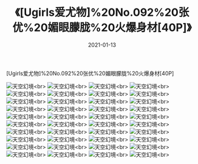 ﻿---
layout: post
title: 《[Ugirls爱尤物]%20No.092%20张优%20媚眼朦胧%20火爆身材[40P]》
date: 2021-01-13
img: http://photo.orgx.cf/性感/2021/[Ugirls爱尤物]%20No.092%20张优%20媚眼朦胧%20火爆身材[40P]/000.jpg
tags: [美女,性感,泳衣]
---

[Ugirls爱尤物]%20No.092%20张优%20媚眼朦胧%20火爆身材[40P]



![天空幻境](http://photo.orgx.cf/性感/2021/[Ugirls爱尤物]%20No.092%20张优%20媚眼朦胧%20火爆身材[40P]/001.jpg''天空幻境'')<br>
![天空幻境](http://photo.orgx.cf/性感/2021/[Ugirls爱尤物]%20No.092%20张优%20媚眼朦胧%20火爆身材[40P]/002.jpg''天空幻境'')<br>
![天空幻境](http://photo.orgx.cf/性感/2021/[Ugirls爱尤物]%20No.092%20张优%20媚眼朦胧%20火爆身材[40P]/003.jpg''天空幻境'')<br>
![天空幻境](http://photo.orgx.cf/性感/2021/[Ugirls爱尤物]%20No.092%20张优%20媚眼朦胧%20火爆身材[40P]/004.jpg''天空幻境'')<br>
![天空幻境](http://photo.orgx.cf/性感/2021/[Ugirls爱尤物]%20No.092%20张优%20媚眼朦胧%20火爆身材[40P]/005.jpg''天空幻境'')<br>
![天空幻境](http://photo.orgx.cf/性感/2021/[Ugirls爱尤物]%20No.092%20张优%20媚眼朦胧%20火爆身材[40P]/006.jpg''天空幻境'')<br>
![天空幻境](http://photo.orgx.cf/性感/2021/[Ugirls爱尤物]%20No.092%20张优%20媚眼朦胧%20火爆身材[40P]/007.jpg''天空幻境'')<br>
![天空幻境](http://photo.orgx.cf/性感/2021/[Ugirls爱尤物]%20No.092%20张优%20媚眼朦胧%20火爆身材[40P]/008.jpg''天空幻境'')<br>
![天空幻境](http://photo.orgx.cf/性感/2021/[Ugirls爱尤物]%20No.092%20张优%20媚眼朦胧%20火爆身材[40P]/009.jpg''天空幻境'')<br>
![天空幻境](http://photo.orgx.cf/性感/2021/[Ugirls爱尤物]%20No.092%20张优%20媚眼朦胧%20火爆身材[40P]/010.jpg''天空幻境'')<br>
![天空幻境](http://photo.orgx.cf/性感/2021/[Ugirls爱尤物]%20No.092%20张优%20媚眼朦胧%20火爆身材[40P]/011.jpg''天空幻境'')<br>
![天空幻境](http://photo.orgx.cf/性感/2021/[Ugirls爱尤物]%20No.092%20张优%20媚眼朦胧%20火爆身材[40P]/012.jpg''天空幻境'')<br>
![天空幻境](http://photo.orgx.cf/性感/2021/[Ugirls爱尤物]%20No.092%20张优%20媚眼朦胧%20火爆身材[40P]/013.jpg''天空幻境'')<br>
![天空幻境](http://photo.orgx.cf/性感/2021/[Ugirls爱尤物]%20No.092%20张优%20媚眼朦胧%20火爆身材[40P]/014.jpg''天空幻境'')<br>
![天空幻境](http://photo.orgx.cf/性感/2021/[Ugirls爱尤物]%20No.092%20张优%20媚眼朦胧%20火爆身材[40P]/015.jpg''天空幻境'')<br>
![天空幻境](http://photo.orgx.cf/性感/2021/[Ugirls爱尤物]%20No.092%20张优%20媚眼朦胧%20火爆身材[40P]/016.jpg''天空幻境'')<br>
![天空幻境](http://photo.orgx.cf/性感/2021/[Ugirls爱尤物]%20No.092%20张优%20媚眼朦胧%20火爆身材[40P]/017.jpg''天空幻境'')<br>
![天空幻境](http://photo.orgx.cf/性感/2021/[Ugirls爱尤物]%20No.092%20张优%20媚眼朦胧%20火爆身材[40P]/018.jpg''天空幻境'')<br>
![天空幻境](http://photo.orgx.cf/性感/2021/[Ugirls爱尤物]%20No.092%20张优%20媚眼朦胧%20火爆身材[40P]/019.jpg''天空幻境'')<br>
![天空幻境](http://photo.orgx.cf/性感/2021/[Ugirls爱尤物]%20No.092%20张优%20媚眼朦胧%20火爆身材[40P]/020.jpg''天空幻境'')<br>
![天空幻境](http://photo.orgx.cf/性感/2021/[Ugirls爱尤物]%20No.092%20张优%20媚眼朦胧%20火爆身材[40P]/021.jpg''天空幻境'')<br>
![天空幻境](http://photo.orgx.cf/性感/2021/[Ugirls爱尤物]%20No.092%20张优%20媚眼朦胧%20火爆身材[40P]/022.jpg''天空幻境'')<br>
![天空幻境](http://photo.orgx.cf/性感/2021/[Ugirls爱尤物]%20No.092%20张优%20媚眼朦胧%20火爆身材[40P]/023.jpg''天空幻境'')<br>
![天空幻境](http://photo.orgx.cf/性感/2021/[Ugirls爱尤物]%20No.092%20张优%20媚眼朦胧%20火爆身材[40P]/024.jpg''天空幻境'')<br>
![天空幻境](http://photo.orgx.cf/性感/2021/[Ugirls爱尤物]%20No.092%20张优%20媚眼朦胧%20火爆身材[40P]/025.jpg''天空幻境'')<br>
![天空幻境](http://photo.orgx.cf/性感/2021/[Ugirls爱尤物]%20No.092%20张优%20媚眼朦胧%20火爆身材[40P]/026.jpg''天空幻境'')<br>
![天空幻境](http://photo.orgx.cf/性感/2021/[Ugirls爱尤物]%20No.092%20张优%20媚眼朦胧%20火爆身材[40P]/027.jpg''天空幻境'')<br>
![天空幻境](http://photo.orgx.cf/性感/2021/[Ugirls爱尤物]%20No.092%20张优%20媚眼朦胧%20火爆身材[40P]/028.jpg''天空幻境'')<br>
![天空幻境](http://photo.orgx.cf/性感/2021/[Ugirls爱尤物]%20No.092%20张优%20媚眼朦胧%20火爆身材[40P]/029.jpg''天空幻境'')<br>
![天空幻境](http://photo.orgx.cf/性感/2021/[Ugirls爱尤物]%20No.092%20张优%20媚眼朦胧%20火爆身材[40P]/030.jpg''天空幻境'')<br>
![天空幻境](http://photo.orgx.cf/性感/2021/[Ugirls爱尤物]%20No.092%20张优%20媚眼朦胧%20火爆身材[40P]/031.jpg''天空幻境'')<br>
![天空幻境](http://photo.orgx.cf/性感/2021/[Ugirls爱尤物]%20No.092%20张优%20媚眼朦胧%20火爆身材[40P]/032.jpg''天空幻境'')<br>
![天空幻境](http://photo.orgx.cf/性感/2021/[Ugirls爱尤物]%20No.092%20张优%20媚眼朦胧%20火爆身材[40P]/033.jpg''天空幻境'')<br>
![天空幻境](http://photo.orgx.cf/性感/2021/[Ugirls爱尤物]%20No.092%20张优%20媚眼朦胧%20火爆身材[40P]/034.jpg''天空幻境'')<br>
![天空幻境](http://photo.orgx.cf/性感/2021/[Ugirls爱尤物]%20No.092%20张优%20媚眼朦胧%20火爆身材[40P]/035.jpg''天空幻境'')<br>
![天空幻境](http://photo.orgx.cf/性感/2021/[Ugirls爱尤物]%20No.092%20张优%20媚眼朦胧%20火爆身材[40P]/036.jpg''天空幻境'')<br>
![天空幻境](http://photo.orgx.cf/性感/2021/[Ugirls爱尤物]%20No.092%20张优%20媚眼朦胧%20火爆身材[40P]/037.jpg''天空幻境'')<br>
![天空幻境](http://photo.orgx.cf/性感/2021/[Ugirls爱尤物]%20No.092%20张优%20媚眼朦胧%20火爆身材[40P]/038.jpg''天空幻境'')<br>
![天空幻境](http://photo.orgx.cf/性感/2021/[Ugirls爱尤物]%20No.092%20张优%20媚眼朦胧%20火爆身材[40P]/039.jpg''天空幻境'')<br>
![天空幻境](http://photo.orgx.cf/性感/2021/[Ugirls爱尤物]%20No.092%20张优%20媚眼朦胧%20火爆身材[40P]/040.jpg''天空幻境'')<br>
